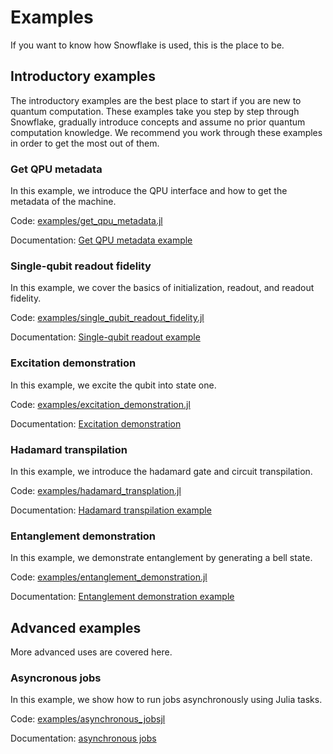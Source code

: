 # Examples

If you want to know how Snowflake is used, this is the place to be.

## Introductory examples

The introductory examples are the best place to start if you are new to quantum computation. These examples take you step by step through Snowflake, gradually introduce concepts and assume no prior quantum computation knowledge. We recommend you work through these examples in order to get the most out of them.

### Get QPU metadata

In this example, we introduce the QPU interface and how to get the metadata of the machine.

Code: [examples/get\_qpu\_metadata.jl](https://github.com/anyonlabs/Snowflake.jl/blob/main/examples/get_qpu_metadata.jl)

Documentation: [Get QPU metadata example](./introductory/get_qpu_metadata.md)

### Single-qubit readout fidelity

In this example, we cover the basics of initialization, readout, and readout fidelity.

Code: [examples/single\_qubit\_readout\_fidelity.jl](https://github.com/anyonlabs/Snowflake.jl/blob/main/examples/single_qubit_readout_fidelity.jl)

Documentation: [Single-qubit readout example](./introductory/single_qubit_readout_fidelity.md)

### Excitation demonstration

In this example, we excite the qubit into state one.

Code: [examples/excitation\_demonstration.jl](https://github.com/anyonlabs/Snowflake.jl/blob/main/examples/excitation_demonstration.jl)

Documentation: [Excitation demonstration](./introductory/excitation_demonstration.md)

### Hadamard transpilation

In this example, we introduce the hadamard gate and circuit transpilation.

Code: [examples/hadamard\_transplation.jl](https://github.com/anyonlabs/Snowflake.jl/blob/main/examples/hadamard_transpilation.jl)

Documentation: [Hadamard transpilation example](./introductory/hadamard_transpilation.md)


### Entanglement demonstration

In this example, we demonstrate entanglement by generating a bell state.

Code: [examples/entanglement\_demonstration.jl](https://github.com/anyonlabs/Snowflake.jl/blob/main/examples/entanglement_demonstration.jl)

Documentation: [Entanglement demonstration example](./introductory/entanglement_demonstration.md)

## Advanced examples

More advanced uses are covered here.

### Asyncronous jobs

In this example, we show how to run jobs asynchronously using Julia tasks.


Code: [examples/asynchronous\_jobsjl](https://github.com/anyonlabs/Snowflake.jl/blob/main/examples/asynchronous_jobs.jl)

Documentation: [asynchronous jobs](./advanced/asynchronous_jobs.md)
